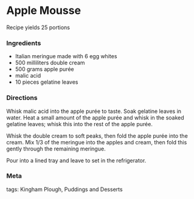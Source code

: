 # Apple Mousse

Recipe yields 25 portions 

### Ingredients
 * Italian meringue made with 6 egg whites
 * 500 milliliters double cream
 * 500 grams apple purée
 * malic acid
 * 10 pieces gelatine leaves

### Directions

Whisk malic acid into the apple purée to taste.  Soak gelatine leaves in water.  Heat a small amount of the apple purée and whisk in the soaked gelatine leaves; whisk this into the rest of the apple purée.

Whisk the double cream to soft peaks, then fold the apple purée into the cream.  Mix 1/3 of the meringue into the apples and cream, then fold this gently through the remaining meringue.

Pour into a lined tray and leave to set in the refrigerator.

### Meta

tags: Kingham Plough, Puddings and Desserts

